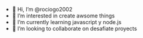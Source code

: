 - 👋 Hi, I’m @rociogo2002 
- 👀 I’m interested in create awsome things
- 🌱 I’m currently learning javascript y node.js
- 💞️ I’m looking to collaborate on desafiate proyects


<!---
rociogo2002/rociogo2002 is a ✨ special ✨ repository because its `README.md` (this file) appears on your GitHub profile.
You can click the Preview link to take a look at your changes.
--->
